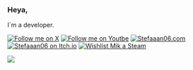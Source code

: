 ### Heya,

I´m a developer. 

<a href="https://twitter.com/Stefaaan06"><img src="https://img.shields.io/badge/Stefaaan06 on X-grey?style=for-the-badge&logo=X" alt="Follow me on X"></a>
<a href="https://www.youtube.com/channel/UCqx7KNiEo7RDhSUYvobf1hQ"><img src="https://img.shields.io/badge/Stefaaan06%20on%20Youtube-red?style=for-the-badge&logo=youtube" alt="Follow me on Youtbe"></a>
<a href="https://stefaaan06.com/"><img src="https://img.shields.io/badge/stefaaan06.com-grey?style=for-the-badge" alt="Stefaaan06.com"></a>
<br>
<a href="https://stefaaan06.itch.io/"><img src="https://img.shields.io/badge/Stefaaan06 on Itch.io-white?style=for-the-badge&logo=itch.io" alt="Stefaaan06 on Itch.io"></a>
<a href="https://store.steampowered.com/app/2547010/Mik/"><img src="https://img.shields.io/badge/Wishlist%20Mik%20on%20Steam-black?style=for-the-badge&logo=steam" alt="Wishlist Mik a Steam"></a>

![](https://streak-stats.demolab.com?user=Stefaaan06&theme=tokyonight&border_radius=2.5&exclude_days=Sun%2CFri%2CSat&fire=1EEB1A&height=400px) 
